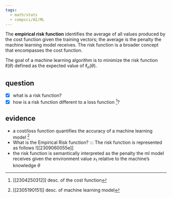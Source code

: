```yaml
---
tags:
  - math/stats
  - compsci/AI/ML
---
```

The **empirical risk function** identifies the average of all values produced by the cost function given the training vectors; the average is the penalty the machine learning model receives. The risk function is a broader concept that encompasses the cost function. <!--SR:!2023-09-18,4,270-->

The goal of a machine learning algorithm is to minimize the risk function $\ell(\theta)$ defined as the expected value of $\ell_n(\theta)$.

## question
- [x] what is a risk function?
- [x] how is a risk function different to a loss function [^1]?

## evidence
- a cost/loss function quantifies the accuracy of a machine learning model [^2] 
- What is the Empirical Risk function? ::: The risk function is represented as follows ![[2309060055e]]
- the risk function is semantically interpreted as the penalty the ml model receives given the environment value $x_1$ relative to the machine’s knowledge $\theta$

[^1]: [[2304250312]] desc. of the cost function
[^2]: [[2305190151]] desc. of machine learning model